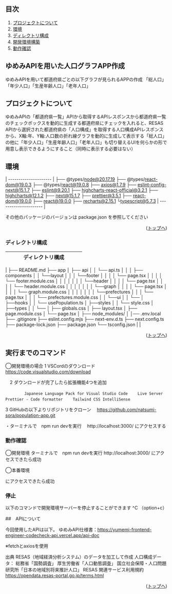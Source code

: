 <div id="top"></div>

<p style="display: inline">

## 目次

1. [プロジェクトについて](#プロジェクトについて)
2. [環境](#環境)
3. [ディレクトリ構成](#ディレクトリ構成)
4. [開発環境構築](#開発環境構築)
5. [動作確認](#動作確認)


## ゆめみAPIを用いた人口グラフAPP作成

ゆめみAPIを用いて都道府県ごとの以下グラフが見られるAPPの作成
「総人口」「年少人口」「生産年齢人口」「老年人口」

## プロジェクトについて

ゆめみAPIの「都道府県一覧」APIから取得するAPIレスポンスから都道府県一覧のチェックボックスを動的に生成する都道府県にチェックを入れると、RESAS APIから選択された都道府県の「人口構成」を取得する人口構成APIレスポンスから、X軸:年、Y軸:人口数の折れ線グラフを動的に生成して表示する「総人口」の他に「年少人口」「生産年齢人口」「老年人口」も切り替えるUIを何らかの形で用意し表示できるようにすること（同時に表示する必要はない）


## 環境

<!-- 言語、フレームワーク、ミドルウェア、インフラの一覧とバージョンを記載 -->

| --------------------- |
├── @types/node@20.17.19
├── @types/react-dom@19.0.3
├── @types/react@19.0.8
├── axios@1.7.9
├── eslint-config-next@15.1.7
├── eslint@9.20.1
├── highcharts-react-official@3.2.1
├── highcharts@12.1.2
├── next@15.1.7
├── prettier@3.5.1
├── react-dom@19.0.0
├── react@19.0.0
├── recharts@2.15.1
└typescript@5.7.3
| --------------------- |

その他のパッケージのバージョンは package.json を参照してください

<p align="right">(<a href="#top">トップへ</a>)</p>

### ディレクトリ構成
|ディレクトリ構成　　　　　　|
| --------------------- |
| 
├── README.md
├── app
│   ├── api
│   │    └── api.ts
│   │
│   ├── components
│   │    └──layout
│   │    │     └──footer
│   │    │     │    └── page.tsx
│   │    │     │    └── footer.module.css
│   │    │     │
│   │    │     └──header
│   │    │     │   └── page.tsx
│   │    │     │   └── header.module.css
│   │    │     │
│   │    │     └──graph
│   │    │     │   └── page.tsx
│   │    │     │   └── graph.module.css
│   │    │     │
│   │    │     └──prefectures
│   │    │         └── page.tsx
│   │    │         └── prefectures.module.css
│   │    └──ui
│   │       └──
│   ├──hooks
│   │    └── usePopulation.ts
│   ├──styles
│   │    └── style.css
│   ├──types
│   │     └──
│   ├── globals.css
│   ├── layout.tsx
│   ├── page.module.css
│   └── page.tsx
│ 
├── node_modules/
│
│── .env.local
├── .gitignore
├── eslint.config.mjs
├── next-env.d.ts
├── next.config.ts
├── package-lock.json
├── package.json
└── tsconfig.json
|                                    |

<p align="right">(<a href="#top">トップへ</a>)</p>


## 実行までのコマンド

◯開発環境の場合
 1 VSCordのダウンロード
　　https://code.visualstudio.com/download

　2 ダウンロードが完了したら拡張機能4つを追加

　　```
　　Japanese Language Pack for Visual Studio Code
　　Live Server
　　Prettier - Code formatter
　　Tailwind CSS IntelliSense
　　```

3 GitHubの以下よりリポジトリをクローン
　https://github.com/natsumi-sora/population-app.git

・ターミナルで　npm run devを実行
　http://localhost:3000/
  にアクセスする

### 動作確認

◯開発環境
ターミナルで　npm run devを実行
http://localhost:3000/
にアクセスできたら成功

◯本番環境


にアクセスできたら成功

### 停止

以下のコマンドで開発環境サーバーを停止することができます
^C （option+c）



##　APIについて

今回使用したAPIは以下。
ゆめみAPI仕様書：https://yumemi-frontend-engineer-codecheck-api.vercel.app/api-doc

※fetchとaxiosを使用

出典
RESAS（地域経済分析システム）のデータを加工して作成
人口構成データ：
総務省「国勢調査」
厚生労働省「人口動態調査」
国立社会保障・人口問題研究所「日本の地域別将来推計人口」
RESAS 関連サービス利用規約 https://opendata.resas-portal.go.jp/terms.html

<p align="right">(<a href="#top">トップへ</a>)</p>

